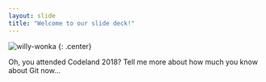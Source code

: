 ```yaml
---
layout: slide
title: "Welcome to our slide deck!"
---
```


![willy-wonka](https://cloud.githubusercontent.com/assets/16547949/25401209/19a78926-29c3-11e7-9dd5-6ccc07e38f54.jpg)
{: .center}

Oh, you attended Codeland 2018?
Tell me more about how much you know about Git now...
